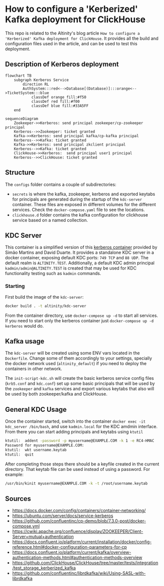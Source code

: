 # How to configure a 'Kerberized' Kafka deployment for ClickHouse

This repo is related to the Altinity's blog article `How to configure a 'Kerberized' Kafka deployment for ClickHouse`. It provides all the build and configuration files used in the article, and can be used to test this deployment.

## Description of Kerberos deployment

```mermaid
flowchart TB
    subgraph Kerberos Service
        direction RL
        AuthSystem:::red<-->Database[(Database)]:::orange<-->TicketSystem:::blue
            classDef orange fill:#f50
            classDef red fill:#f00
            classDef blue fill:#33A5FF
    end
```

```mermaid
sequenceDiagram
    Zookeeper->>Kerberos: send principal zookeeper/cp-zookeeper principal
    Kerberos-->>Zookeeper: ticket granted
    Kafka->>Kerberos: send principal kafka/cp-kafka principal
    Kerberos-->>Kafka: ticket granted
    Kafka->>Kerberos: send principal zkclient principal
    Kerberos-->>Kafka: ticket granted
    ClickHouse->>Kerberos:  send principal user1 principal
    Kerberos-->>ClickHouse: ticket granted
```

## Structure

The `configs` folder contains a couple of subdirectories: 

- `secrets` is where the kafka, zookeeper, kerberos and exported keytabs for principals are generated during the startup of the `kdc-server` container. These files are exposed in different volumes for the different services. Check the `docker-compose.yaml` file to see the locations.
- `clickhouse.d` folder contains the kafka configuration for clickhouse service based on a named collection.


## KDC Server
This container is a simplified version of this [kerberos container](https://github.com/ist-dsi/docker-kerberos) provided by Simão Martins and David Duarte. It provides a standalone KDC server in a docker container, exposing default KDC ports: `749 TCP` and `88 UDP`. The default realm is `ALTINITY.TEST`. Additionally, a default KDC admin principal `kadmin/admin@ALTINITY.TEST` is created that may be used for KDC functionality testing such as `kadmin` commands.

### Starting

First build the image of the `kdc-server`:

```bash
docker build . -t altinity/kdc-server
```

From the container directory, use `docker-compose up -d` to start all services. If you need to start only the kerberos container just `docker-compose up -d kerberos` would do.

## Kafka usage

The `kdc-server` will be created using some ENV vars located in the `Dockerfile`. Change some of them accordingly to your settings, specially the docker network used (`altinity_default`) if you need to deploy the containers in other network.

The `init-script-kdc.sh` will create the basic kerberos service config files (`krb5.conf` and `kdc.conf`) set up some basic principals that will be used by the `zookeeper` and `kafka` services and export various keytabs that also will be used by both zookeeper/kafka and ClickHouse.

## General KDC Usage

Once the container started, switch into the container `docker exec -it kdc_server /bin/bash`, and use `kadmin.local` for the KDC amdmin interface. From there you can start adding principals and keytabs using `ktutil`

```bash
ktutil:  addent -password -p myusername@EXAMPLE.COM -k 1 -e RC4-HMAC
Password for myusername@EXAMPLE.COM:
ktutil:  wkt username.keytab
ktutil:  quit
```

After completing those steps there should be a keyfile created in the current directory. That keytab file can be used instead of using a password. For example:

```bash
/usr/bin/kinit myusername@EXAMPLE.COM -k -t /root/username.keytab
```

## Sources

- https://docs.docker.com/config/containers/container-networking/
- https://ubuntu.com/server/docs/service-kerberos
- https://github.com/confluentinc/cp-demo/blob/7.3.0-post/docker-compose.yml
- https://cwiki.apache.org/confluence/display/ZOOKEEPER/Client-Server+mutual+authentication
- https://docs.confluent.io/platform/current/installation/docker/config-reference.html#docker-configuration-parameters-for-cp
- https://docs.confluent.io/platform/current/kafka/overview-authentication-methods.html#authentication-methods-overview
- https://github.com/ClickHouse/ClickHouse/tree/master/tests/integration/test_storage_kerberized_kafka
- https://github.com/confluentinc/librdkafka/wiki/Using-SASL-with-librdkafka